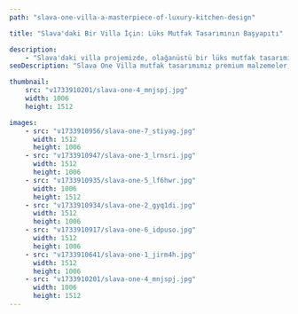 ```yaml
---
path: "slava-one-villa-a-masterpiece-of-luxury-kitchen-design"

title: "Slava'daki Bir Villa İçin: Lüks Mutfak Tasarımının Başyapıtı"

description:
    - "Slava'daki villa projemizde, olağanüstü bir lüks mutfak tasarımı gerçekleştirdik. Deneyimli ekibimiz, kusursuz bir yemek hazırlama deneyimi için premium kalitede malzemeler ve son teknoloji ev aletlerini titizlikle seçti. Ferah hareket alanları ve akıllıca tasarlanmış geniş depolama çözümleriyle kullanışlı bir mekan yarattık. Günlük kullanım kolaylığını estetik görünümle Harmanlayarak-Birleştirmek, hem fonksiyonel hem de göz alıcı bir tasarım Ortaya koyduk. Aile yemeklerinden özel davetlere kadar her türlü kullanıma uygun olan bu mutfak, yaşam alanınıza değer katan zarif bir çözüm sunuyor."
seoDescription: "Slava One Villa mutfak tasarımımız premium malzemeler, modern ev aletleri ve akıllı depolama çözümleriyle öne çıkıyor. Uzman ekibimizle mutfağınızı tasarlayarak, aile ve misafir ağırlamaya uygun, işlevsel ve göz alıcı bir alan yaratıyoruz."

thumbnail:
    src: "v1733910201/slava-one-4_mnjspj.jpg"
    width: 1006
    height: 1512

images:
    - src: "v1733910956/slava-one-7_stiyag.jpg"
      width: 1512
      height: 1006
    - src: "v1733910947/slava-one-3_lrnsri.jpg"
      width: 1512
      height: 1006
    - src: "v1733910935/slava-one-5_lf6hwr.jpg"
      width: 1006
      height: 1512
    - src: "v1733910934/slava-one-2_gyq1di.jpg"
      width: 1512
      height: 1006
    - src: "v1733910917/slava-one-6_idpuso.jpg"
      width: 1512
      height: 1006
    - src: "v1733910641/slava-one-1_jirm4h.jpg"
      width: 1512
      height: 1006
    - src: "v1733910201/slava-one-4_mnjspj.jpg"
      width: 1006
      height: 1512
---
```


